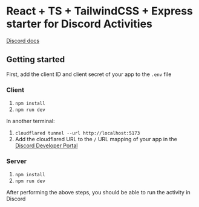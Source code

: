# React + TS + TailwindCSS + Express starter for Discord Activities

[Discord docs](https://discord.com/developers/docs/activities/building-an-activity)

## Getting started

First, add the client ID and client secret of your app to the `.env` file

### Client

1. `npm install`
1. `npm run dev`

In another terminal:

1. `cloudflared tunnel --url http://localhost:5173`
1. Add the cloudflared URL to the `/` URL mapping of your app in the [Discord Developer Portal](https://discord.com/developers/applications)

### Server

1. `npm install`
1. `npm run dev`

After performing the above steps, you should be able to run the activity in Discord
